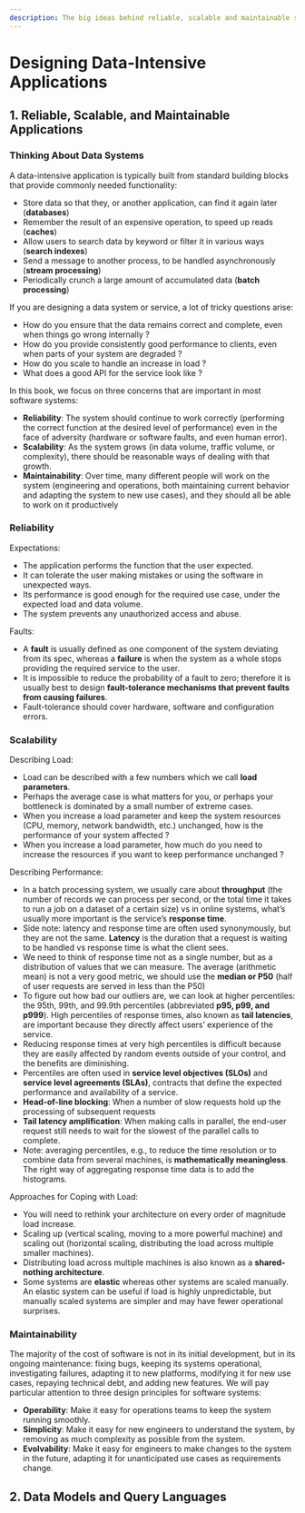 ```yaml
---
description: The big ideas behind reliable, scalable and maintainable systems
---
```


# Designing Data-Intensive Applications

## 1. Reliable, Scalable, and Maintainable Applications

### Thinking About Data Systems

A data-intensive application is typically built from standard building blocks that provide commonly needed functionality:

- Store data so that they, or another application, can find it again later (**databases**)
- Remember the result of an expensive operation, to speed up reads (**caches**)
- Allow users to search data by keyword or filter it in various ways (**search indexes**)
- Send a message to another process, to be handled asynchronously (**stream processing**)
- Periodically crunch a large amount of accumulated data (**batch processing**)

If you are designing a data system or service, a lot of tricky questions arise:

- How do you ensure that the data remains correct and complete, even when things go wrong internally ?
- How do you provide consistently good performance to clients, even when parts of your system are degraded ?
- How do you scale to handle an increase in load ?
- What does a good API for the service look like ?

In this book, we focus on three concerns that are important in most software systems:

- **Reliability**: The system should continue to work correctly (performing the correct function at the desired level of performance) even in the face of adversity (hardware or software faults, and even human error).
- **Scalability**: As the system grows (in data volume, traffic volume, or complexity), there should be reasonable ways of dealing with that growth.
- **Maintainability**: Over time, many different people will work on the system (engineering and operations, both maintaining current behavior and adapting the system to new use cases), and they should all be able to work on it productively

### Reliability

Expectations:

- The application performs the function that the user expected.
- It can tolerate the user making mistakes or using the software in unexpected ways.
- Its performance is good enough for the required use case, under the expected load and data volume.
- The system prevents any unauthorized access and abuse.

Faults:

- A **fault** is usually defined as one component of the system deviating from its spec, whereas a **failure** is when the system as a whole stops providing the required service to the user.
- It is impossible to reduce the probability of a fault to zero; therefore it is usually best to design **fault-tolerance mechanisms that prevent faults from causing failures**.
- Fault-tolerance should cover hardware, software and configuration errors.

### Scalability

Describing Load:

- Load can be described with a few numbers which we call **load parameters**.
- Perhaps the average case is what matters for you, or perhaps your bottleneck is dominated by a small number of extreme cases.
- When you increase a load parameter and keep the system resources (CPU, memory, network bandwidth, etc.) unchanged, how is the performance of your system affected ?
- When you increase a load parameter, how much do you need to increase the resources if you want to keep performance unchanged ?

Describing Performance:

- In a batch processing system, we usually care about **throughput** (the number of records we can process per second, or the total time it takes to run a job on a dataset of a certain size) vs in online systems, what’s usually more important is the service’s **response time**.
- Side note: latency and response time are often used synonymously, but they are not the same. **Latency** is the duration that a request is waiting to be handled vs response time is what the client sees.
- We need to think of response time not as a single number, but as a distribution of values that we can measure. The average (arithmetic mean) is not a very good metric, we should use the **median or P50** (half of user requests are served in less than the P50)
- To figure out how bad our outliers are, we can look at higher percentiles: the 95th, 99th, and 99.9th percentiles (abbreviated **p95, p99, and p999**). High percentiles of response times, also known as **tail latencies**, are important because they directly affect users’ experience of the service.
- Reducing response times at very high percentiles is difficult because they are easily affected by random events outside of your control, and the benefits are diminishing.
- Percentiles are often used in **service level objectives (SLOs)** and **service level agreements (SLAs)**, contracts that define the expected performance and availability of a service.
- **Head-of-line blocking**: When a number of slow requests hold up the processing of subsequent requests
- **Tail latency amplification**: When making calls in parallel, the end-user request still needs to wait for the slowest of the parallel calls to complete.
- Note: averaging percentiles, e.g., to reduce the time resolution or to combine data from several machines, is **mathematically meaningless**. The right way of aggregating response time data is to add the histograms.

Approaches for Coping with Load:

- You will need to rethink your architecture on every order of magnitude load increase.
- Scaling up (vertical scaling, moving to a more powerful machine) and scaling out (horizontal scaling, distributing the load across multiple smaller machines).
- Distributing load across multiple machines is also known as a **shared-nothing architecture**.
- Some systems are **elastic** whereas other systems are scaled manually. An elastic system can be useful if load is highly unpredictable, but manually scaled systems are simpler and may have fewer operational surprises.

### Maintainability

The majority of the cost of software is not in its initial development, but in its ongoing maintenance: fixing bugs, keeping its systems operational, investigating failures, adapting it to new platforms, modifying it for new use cases, repaying technical debt, and adding new features. We will pay particular attention to three design principles for software systems:

- **Operability**: Make it easy for operations teams to keep the system running smoothly.
- **Simplicity**: Make it easy for new engineers to understand the system, by removing as much complexity as possible from the system.
- **Evolvability**: Make it easy for engineers to make changes to the system in the future, adapting it for unanticipated use cases as requirements change.

## 2. Data Models and Query Languages
